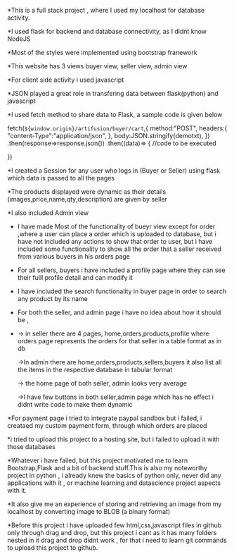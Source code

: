 *This is a full stack project , where I used my localhost for database activity.

*I used flask for backend and database connectivity, as I didnt know NodeJS

*Most of the styles were implemented using bootstrap franework

*This website has 3 views buyer view, seller view, admin view

*For client side activity i used javascript

*JSON played a great role in transfering data between flask(python) and  javascript 

*I used fetch method to share data to Flask, a sample code is given below

fetch(`${window.origin}/artifusion/buyer/cart`,{
      method:"POST",
      headers:{
        "content-Type":"application/json",
      },
      body:JSON.stringify(demotxt),
    })
.then(response=>response.json())
.then((data)=>
{
  //code to be executed

})

*I created a Session for any user who logs in (Buyer or Seller) using flask which data is passed to all the pages 

*The products displayed were dynamic as their details (images,price,name,qty,description) are given by seller

*I also included Admin view

* I have made Most of the functionality of bueyr view except for order ,where a user can place a order which is uploaded to database, but i have not included any actions to show that order to user, but i have included some functionality to show all the order that a seller received from various buyers in his orders page

* For all sellers, buyers i have included a profile page where they can see their fulll profile detail and can modify it

* I have included the search functionality in buyer page in order to search any product by its name

* For both the seller, and admin page i have no idea about how it should be ,
* 
   -> in seller there are 4 pages, home,orders,products,profile  where orders page represents the orders for that seller in a table format as in db
  
   ->In admin there are home,orders,products,sellers,buyers it also list all the items in the respective database in tabular format
  
   -> the home page of both seller, admin looks very average

   ->I have few buttons in both seller,admin page which has no effect i didnt write code to make them dynamic
  
*For payment page i tried to integrate paypal sandbox but i failed, i creataed my custom payment form, through which orders are placed

*i tried to upload this project to a hosting site, but i failed to upload it with those databases

*Whatever i have failed, but this project motivated me to learn Bootstrap,Flask and a bit of backend stuff.This is also my noteworthy project in python , i already knew the basics of python only, never did any applications with it  , or machine learning and datascience project aspects with it.

*It also give me an experience of storing and retrieving an image from my localhost by converting image to BLOB (a binary format)

*Before this project i have uploaded few html,css,javascript files in github only through drag and drop,  but this project i cant as it has many folders nested in it drag and drop didnt work , for that i need to learn git commands to upload this project to github.

